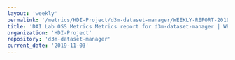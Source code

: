 ```yaml
---
layout: 'weekly'
permalink: '/metrics/HDI-Project/d3m-dataset-manager/WEEKLY-REPORT-2019-11-03'
title: 'DAI Lab OSS Metrics Metrics report for d3m-dataset-manager | WEEKLY-REPORT-2019-11-03'
organization: 'HDI-Project'
repository: 'd3m-dataset-manager'
current_date: '2019-11-03'
---
```

